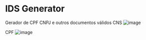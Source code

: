 # IDS Generator
Gerador de CPF CNPJ e outros documentos válidos
CNS
![image](https://user-images.githubusercontent.com/37172038/119396766-b2324300-bcab-11eb-815e-c916379eed7b.png)

CPF
![image](https://user-images.githubusercontent.com/37172038/119396823-c37b4f80-bcab-11eb-98fa-f894dfb42381.png)


